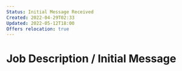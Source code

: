 ```yaml
---
Status: Initial Message Received
Created: 2022-04-29T02:33
Updated: 2022-05-12T18:00
Offers relocation: true
---
```

# Job Description / Initial Message